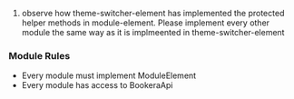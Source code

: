 1. observe how theme-switcher-element has implemented the protected helper methods in module-element. Please implement every other module the same way as it is implmeented in theme-switcher-element

### Module Rules

- Every module must implement ModuleElement
- Every module has access to BookeraApi
